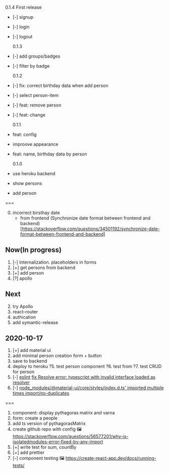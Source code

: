 0.1.4 First release

- [-] signup
- [-] login
- [-] logout

  0.1.3

- [-] add groups/badges
- [-] filter by badge

  0.1.2

- [-] fix: correct birthday data when add person
- [-] select person-item
- [-] feat: remove person
- [-] feat: change

  0.1.1

- feat: config
- improove appearance
- feat: name, birthday data by person

  0.1.0

- use heroku backend
- show persons
- add person

===

0. incorrect birsthay date
   - from frontend (Synchronize date format between frontend and backend)[https://stackoverflow.com/questions/34501192/synchronize-date-format-between-frontend-and-backend]

## Now(In progress)

1. [-] Internalization. placeholders in forms
1. [+] get persons from backend
1. [+] add person
1. [?] apollo

## Next

2. try Apollo
3. react-router
4. authication
5. add symantic-release

## 2020-10-17

1. [+] add material ui
2. add minimal person creation form + button
3. save to backend
4. deploy to heroku
   ?5. test person component
   ?6. test from
   ?7. test CRUD for person
5. [-] [eslint](https://medium.com/@brygrill/create-react-app-with-typescript-eslint-prettier-and-github-actions-f3ce6a571c97)
   [fix Resolve error: typescript with invalid interface loaded as resolver](https://stackoverflow.com/a/63451047/6028246)
6. [-] [node_modules/@material-ui/core/styles/index.d.ts' imported multiple times import/no-duplicates]()

===

1. component: display pythagoras matrix and varna
2. form: create a people
3. add ts version of pythagorasMatrix
4. create github repo with config
   🖼 https://stackoverflow.com/questions/56577201/why-is-isolatedmodules-error-fixed-by-any-import
5. [+] write test for sum, countBy
6. [+] add prettier
7. [-] component testing
   🖼 https://create-react-app.dev/docs/running-tests/
